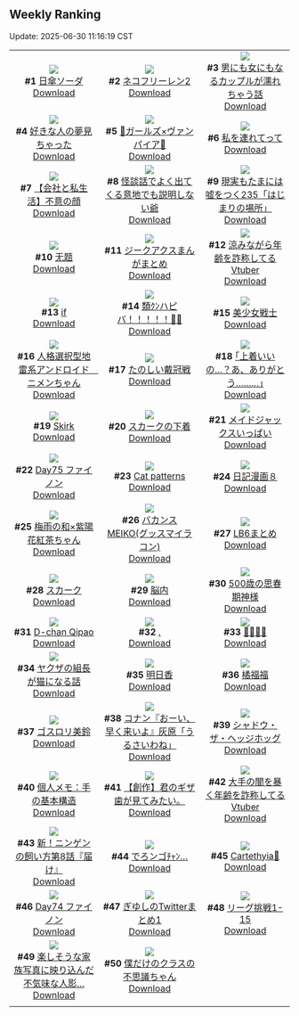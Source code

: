 ## Weekly Ranking
Update: 2025-06-30 11:16:19 CST

|      |      |      |
| :----: | :----: | :----: |
| ![](https://i.pixiv.re/c/240x480/img-master/img/2025/06/23/20/30/01/131894515_p0_master1200.jpg)<br>**#1** [日傘ソーダ](https://www.pixiv.net/artworks/131894515)<br>[Download](https://i.pixiv.re/img-original/img/2025/06/23/20/30/01/131894515_p0.png) | ![](https://i.pixiv.re/c/240x480/img-master/img/2025/06/23/00/00/10/131867847_p0_master1200.jpg)<br>**#2** [ネコフリーレン2](https://www.pixiv.net/artworks/131867847)<br>[Download](https://i.pixiv.re/img-original/img/2025/06/23/00/00/10/131867847_p0.png) | ![](https://i.pixiv.re/c/240x480/img-master/img/2025/06/23/00/00/19/131867926_p0_master1200.jpg)<br>**#3** [男にも女にもなるカップルが濡れちゃう話](https://www.pixiv.net/artworks/131867926)<br>[Download](https://i.pixiv.re/img-original/img/2025/06/23/00/00/19/131867926_p0.jpg) |
| ![](https://i.pixiv.re/c/240x480/img-master/img/2025/06/25/14/50/14/131888492_p0_master1200.jpg)<br>**#4** [好きな人の夢見ちゃった](https://www.pixiv.net/artworks/131888492)<br>[Download](https://i.pixiv.re/img-original/img/2025/06/25/14/50/14/131888492_p0.jpg) | ![](https://i.pixiv.re/c/240x480/img-master/img/2025/06/22/00/08/15/131824944_p0_master1200.jpg)<br>**#5** [🦇ガールズ×ヴァンパイア🦇](https://www.pixiv.net/artworks/131824944)<br>[Download](https://i.pixiv.re/img-original/img/2025/06/22/00/08/15/131824944_p0.jpg) | ![](https://i.pixiv.re/c/240x480/img-master/img/2025/06/22/15/50/29/131847411_p0_master1200.jpg)<br>**#6** [私を連れてって](https://www.pixiv.net/artworks/131847411)<br>[Download](https://i.pixiv.re/img-original/img/2025/06/22/15/50/29/131847411_p0.jpg) |
| ![](https://i.pixiv.re/c/240x480/img-master/img/2025/06/24/12/00/16/131917368_p0_master1200.jpg)<br>**#7** [【会社と私生活】不意の顔](https://www.pixiv.net/artworks/131917368)<br>[Download](https://i.pixiv.re/img-original/img/2025/06/24/12/00/16/131917368_p0.jpg) | ![](https://i.pixiv.re/c/240x480/img-master/img/2025/06/23/06/59/39/131877017_p0_master1200.jpg)<br>**#8** [怪談話でよく出てくる意地でも説明しない爺](https://www.pixiv.net/artworks/131877017)<br>[Download](https://i.pixiv.re/img-original/img/2025/06/23/06/59/39/131877017_p0.jpg) | ![](https://i.pixiv.re/c/240x480/img-master/img/2025/06/22/18/05/42/131851769_p0_master1200.jpg)<br>**#9** [現実もたまには嘘をつく235「はじまりの場所」](https://www.pixiv.net/artworks/131851769)<br>[Download](https://i.pixiv.re/img-original/img/2025/06/22/18/05/42/131851769_p0.jpg) |
| ![](https://i.pixiv.re/c/240x480/img-master/img/2025/06/23/01/06/26/131870922_p0_master1200.jpg)<br>**#10** [无题](https://www.pixiv.net/artworks/131870922)<br>[Download](https://i.pixiv.re/img-original/img/2025/06/23/01/06/26/131870922_p0.jpg) | ![](https://i.pixiv.re/c/240x480/img-master/img/2025/06/23/23/49/52/131903193_p0_master1200.jpg)<br>**#11** [ジークアクスまんがまとめ](https://www.pixiv.net/artworks/131903193)<br>[Download](https://i.pixiv.re/img-original/img/2025/06/23/23/49/52/131903193_p0.jpg) | ![](https://i.pixiv.re/c/240x480/img-master/img/2025/06/23/21/11/07/131896319_p0_master1200.jpg)<br>**#12** [涼みながら年齢を詐称してるVtuber](https://www.pixiv.net/artworks/131896319)<br>[Download](https://i.pixiv.re/img-original/img/2025/06/23/21/11/07/131896319_p0.png) |
| ![](https://i.pixiv.re/c/240x480/img-master/img/2025/06/23/00/27/13/131869400_p0_master1200.jpg)<br>**#13** [if](https://www.pixiv.net/artworks/131869400)<br>[Download](https://i.pixiv.re/img-original/img/2025/06/23/00/27/13/131869400_p0.png) | ![](https://i.pixiv.re/c/240x480/img-master/img/2025/06/24/00/00/10/131903661_p0_master1200.jpg)<br>**#14** [類ｸﾝハピバ！！！！！🎂🎉](https://www.pixiv.net/artworks/131903661)<br>[Download](https://i.pixiv.re/img-original/img/2025/06/24/00/00/10/131903661_p0.jpg) | ![](https://i.pixiv.re/c/240x480/img-master/img/2025/06/22/17/13/22/131850065_p0_master1200.jpg)<br>**#15** [美少女戦士](https://www.pixiv.net/artworks/131850065)<br>[Download](https://i.pixiv.re/img-original/img/2025/06/22/17/13/22/131850065_p0.png) |
| ![](https://i.pixiv.re/c/240x480/img-master/img/2025/06/24/07/16/27/131912924_p0_master1200.jpg)<br>**#16** [人格選択型地雷系アンドロイド　ニメンちゃん](https://www.pixiv.net/artworks/131912924)<br>[Download](https://i.pixiv.re/img-original/img/2025/06/24/07/16/27/131912924_p0.png) | ![](https://i.pixiv.re/c/240x480/img-master/img/2025/06/24/15/35/42/131921485_p0_master1200.jpg)<br>**#17** [たのしい戴冠戦](https://www.pixiv.net/artworks/131921485)<br>[Download](https://i.pixiv.re/img-original/img/2025/06/24/15/35/42/131921485_p0.jpg) | ![](https://i.pixiv.re/c/240x480/img-master/img/2025/06/22/17/10/50/131849988_p0_master1200.jpg)<br>**#18** [｢上着いいの…？あ、ありがとう………｣](https://www.pixiv.net/artworks/131849988)<br>[Download](https://i.pixiv.re/img-original/img/2025/06/22/17/10/50/131849988_p0.jpg) |
| ![](https://i.pixiv.re/c/240x480/img-master/img/2025/06/23/14/53/22/131885129_p0_master1200.jpg)<br>**#19** [Skirk](https://www.pixiv.net/artworks/131885129)<br>[Download](https://i.pixiv.re/img-original/img/2025/06/23/14/53/22/131885129_p0.png) | ![](https://i.pixiv.re/c/240x480/img-master/img/2025/06/22/00/00/23/131824273_p0_master1200.jpg)<br>**#20** [スカークの下着](https://www.pixiv.net/artworks/131824273)<br>[Download](https://i.pixiv.re/img-original/img/2025/06/22/00/00/23/131824273_p0.png) | ![](https://i.pixiv.re/c/240x480/img-master/img/2025/06/23/06/26/47/131876544_p0_master1200.jpg)<br>**#21** [メイドジャックスいっぱい](https://www.pixiv.net/artworks/131876544)<br>[Download](https://i.pixiv.re/img-original/img/2025/06/23/06/26/47/131876544_p0.jpg) |
| ![](https://i.pixiv.re/c/240x480/img-master/img/2025/06/23/00/16/23/131868965_p0_master1200.jpg)<br>**#22** [Day75 ファイノン](https://www.pixiv.net/artworks/131868965)<br>[Download](https://i.pixiv.re/img-original/img/2025/06/23/00/16/23/131868965_p0.jpg) | ![](https://i.pixiv.re/c/240x480/img-master/img/2025/06/23/20/26/26/131894390_p0_master1200.jpg)<br>**#23** [Cat patterns](https://www.pixiv.net/artworks/131894390)<br>[Download](https://i.pixiv.re/img-original/img/2025/06/23/20/26/26/131894390_p0.png) | ![](https://i.pixiv.re/c/240x480/img-master/img/2025/06/22/12/01/37/131840981_p0_master1200.jpg)<br>**#24** [日記漫画８](https://www.pixiv.net/artworks/131840981)<br>[Download](https://i.pixiv.re/img-original/img/2025/06/22/12/01/37/131840981_p0.jpg) |
| ![](https://i.pixiv.re/c/240x480/img-master/img/2025/06/23/19/28/47/131892262_p0_master1200.jpg)<br>**#25** [梅雨の和×紫陽花紅茶ちゃん](https://www.pixiv.net/artworks/131892262)<br>[Download](https://i.pixiv.re/img-original/img/2025/06/23/19/28/47/131892262_p0.jpg) | ![](https://i.pixiv.re/c/240x480/img-master/img/2025/06/23/20/41/16/131894942_p0_master1200.jpg)<br>**#26** [バカンスMEIKO(グッスマイラコン)](https://www.pixiv.net/artworks/131894942)<br>[Download](https://i.pixiv.re/img-original/img/2025/06/23/20/41/16/131894942_p0.jpg) | ![](https://i.pixiv.re/c/240x480/img-master/img/2025/06/23/00/12/07/131868791_p0_master1200.jpg)<br>**#27** [LB6まとめ](https://www.pixiv.net/artworks/131868791)<br>[Download](https://i.pixiv.re/img-original/img/2025/06/23/00/12/07/131868791_p0.jpg) |
| ![](https://i.pixiv.re/c/240x480/img-master/img/2025/06/23/00/00/13/131867882_p0_master1200.jpg)<br>**#28** [スカーク](https://www.pixiv.net/artworks/131867882)<br>[Download](https://i.pixiv.re/img-original/img/2025/06/23/00/00/13/131867882_p0.jpg) | ![](https://i.pixiv.re/c/240x480/img-master/img/2025/06/23/20/33/44/131894709_p0_master1200.jpg)<br>**#29** [脳内](https://www.pixiv.net/artworks/131894709)<br>[Download](https://i.pixiv.re/img-original/img/2025/06/23/20/33/44/131894709_p0.png) | ![](https://i.pixiv.re/c/240x480/img-master/img/2025/06/22/11/14/53/131839485_p0_master1200.jpg)<br>**#30** [500歳の思春期神様](https://www.pixiv.net/artworks/131839485)<br>[Download](https://i.pixiv.re/img-original/img/2025/06/22/11/14/53/131839485_p0.jpg) |
| ![](https://i.pixiv.re/c/240x480/img-master/img/2025/06/23/16/08/26/131886533_p0_master1200.jpg)<br>**#31** [D-chan Qipao](https://www.pixiv.net/artworks/131886533)<br>[Download](https://i.pixiv.re/img-original/img/2025/06/23/16/08/26/131886533_p0.jpg) | ![](https://i.pixiv.re/c/240x480/img-master/img/2025/06/23/17/30/56/131888450_p0_master1200.jpg)<br>**#32** [.](https://www.pixiv.net/artworks/131888450)<br>[Download](https://i.pixiv.re/img-original/img/2025/06/23/17/30/56/131888450_p0.jpg) | ![](https://i.pixiv.re/c/240x480/img-master/img/2025/06/23/21/33/24/131897305_p0_master1200.jpg)<br>**#33** [🖤🤍💚💖](https://www.pixiv.net/artworks/131897305)<br>[Download](https://i.pixiv.re/img-original/img/2025/06/23/21/33/24/131897305_p0.jpg) |
| ![](https://i.pixiv.re/c/240x480/img-master/img/2025/06/22/12/00/28/131840847_p0_master1200.jpg)<br>**#34** [ヤクザの組長が猫になる話](https://www.pixiv.net/artworks/131840847)<br>[Download](https://i.pixiv.re/img-original/img/2025/06/22/12/00/28/131840847_p0.jpg) | ![](https://i.pixiv.re/c/240x480/img-master/img/2025/06/23/02/28/13/131873003_p0_master1200.jpg)<br>**#35** [明日香](https://www.pixiv.net/artworks/131873003)<br>[Download](https://i.pixiv.re/img-original/img/2025/06/23/02/28/13/131873003_p0.png) | ![](https://i.pixiv.re/c/240x480/img-master/img/2025/06/23/18/03/16/131889586_p0_master1200.jpg)<br>**#36** [橘福福](https://www.pixiv.net/artworks/131889586)<br>[Download](https://i.pixiv.re/img-original/img/2025/06/23/18/03/16/131889586_p0.png) |
| ![](https://i.pixiv.re/c/240x480/img-master/img/2025/06/22/20/18/21/131828393_p0_master1200.jpg)<br>**#37** [ゴスロリ美鈴](https://www.pixiv.net/artworks/131828393)<br>[Download](https://i.pixiv.re/img-original/img/2025/06/22/20/18/21/131828393_p0.jpg) | ![](https://i.pixiv.re/c/240x480/img-master/img/2025/06/23/18/48/06/131890912_p0_master1200.jpg)<br>**#38** [コナン『おーい、早く来いよ』灰原「うるさいわね」](https://www.pixiv.net/artworks/131890912)<br>[Download](https://i.pixiv.re/img-original/img/2025/06/23/18/48/06/131890912_p0.jpg) | ![](https://i.pixiv.re/c/240x480/img-master/img/2025/06/24/00/00/14/131903694_p0_master1200.jpg)<br>**#39** [シャドウ・ザ・ヘッジホッグ](https://www.pixiv.net/artworks/131903694)<br>[Download](https://i.pixiv.re/img-original/img/2025/06/24/00/00/14/131903694_p0.jpg) |
| ![](https://i.pixiv.re/c/240x480/img-master/img/2025/06/24/06/00/07/131911667_p0_master1200.jpg)<br>**#40** [個人メモ：手の基本構造](https://www.pixiv.net/artworks/131911667)<br>[Download](https://i.pixiv.re/img-original/img/2025/06/24/06/00/07/131911667_p0.jpg) | ![](https://i.pixiv.re/c/240x480/img-master/img/2025/06/24/15/24/08/131903977_p0_master1200.jpg)<br>**#41** [【創作】君のギザ歯が見てみたい。](https://www.pixiv.net/artworks/131903977)<br>[Download](https://i.pixiv.re/img-original/img/2025/06/24/15/24/08/131903977_p0.jpg) | ![](https://i.pixiv.re/c/240x480/img-master/img/2025/06/22/21/21/12/131860202_p0_master1200.jpg)<br>**#42** [大手の闇を暴く年齢を詐称してるVtuber](https://www.pixiv.net/artworks/131860202)<br>[Download](https://i.pixiv.re/img-original/img/2025/06/22/21/21/12/131860202_p0.png) |
| ![](https://i.pixiv.re/c/240x480/img-master/img/2025/06/23/11/33/41/131881368_p0_master1200.jpg)<br>**#43** [新！ニンゲンの飼い方第8話『届け』](https://www.pixiv.net/artworks/131881368)<br>[Download](https://i.pixiv.re/img-original/img/2025/06/23/11/33/41/131881368_p0.png) | ![](https://i.pixiv.re/c/240x480/img-master/img/2025/06/23/18/27/02/131890265_p0_master1200.jpg)<br>**#44** [でろンゴﾁｬﾝ…](https://www.pixiv.net/artworks/131890265)<br>[Download](https://i.pixiv.re/img-original/img/2025/06/23/18/27/02/131890265_p0.jpg) | ![](https://i.pixiv.re/c/240x480/img-master/img/2025/06/23/16/57/26/131887547_p0_master1200.jpg)<br>**#45** [Cartethyia🌊](https://www.pixiv.net/artworks/131887547)<br>[Download](https://i.pixiv.re/img-original/img/2025/06/23/16/57/26/131887547_p0.png) |
| ![](https://i.pixiv.re/c/240x480/img-master/img/2025/06/22/11/57/55/131840642_p0_master1200.jpg)<br>**#46** [Day74 ファイノン](https://www.pixiv.net/artworks/131840642)<br>[Download](https://i.pixiv.re/img-original/img/2025/06/22/11/57/55/131840642_p0.jpg) | ![](https://i.pixiv.re/c/240x480/img-master/img/2025/06/23/17/05/36/131887825_p0_master1200.jpg)<br>**#47** [ぎゆしのTwitterまとめ1](https://www.pixiv.net/artworks/131887825)<br>[Download](https://i.pixiv.re/img-original/img/2025/06/23/17/05/36/131887825_p0.jpg) | ![](https://i.pixiv.re/c/240x480/img-master/img/2025/06/22/20/29/24/131857814_p0_master1200.jpg)<br>**#48** [リーグ挑戦1-15](https://www.pixiv.net/artworks/131857814)<br>[Download](https://i.pixiv.re/img-original/img/2025/06/22/20/29/24/131857814_p0.png) |
| ![](https://i.pixiv.re/c/240x480/img-master/img/2025/06/24/12/03/20/131917537_p0_master1200.jpg)<br>**#49** [楽しそうな家族写真に映り込んだ不気味な人影…](https://www.pixiv.net/artworks/131917537)<br>[Download](https://i.pixiv.re/img-original/img/2025/06/24/12/03/20/131917537_p0.jpg) | ![](https://i.pixiv.re/c/240x480/img-master/img/2025/06/22/17/40/00/131850905_p0_master1200.jpg)<br>**#50** [僕だけのクラスの不思議ちゃん](https://www.pixiv.net/artworks/131850905)<br>[Download](https://i.pixiv.re/img-original/img/2025/06/22/17/40/00/131850905_p0.png) |
|      |
